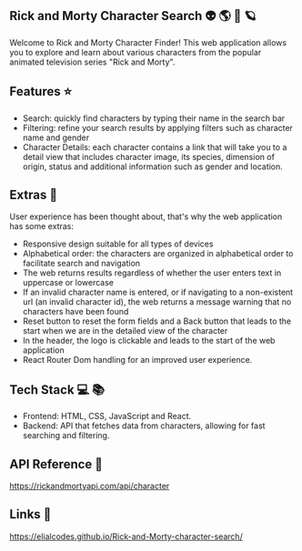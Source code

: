 ## Rick and Morty Character Search :alien: :earth_americas: :rocket: 🪐


Welcome to Rick and Morty Character Finder! This web application allows you to explore and learn about various characters from the popular animated television series "Rick and Morty".


## Features :star:

- Search: quickly find characters by typing their name in the search bar
- Filtering: refine your search results by applying filters such as character name and gender
- Character Details: each character contains a link that will take you to a detail view that includes character image, its species, dimension of origin, status and additional information such as gender and location.


## Extras :1st_place_medal:

User experience has been thought about, that's why the web application has some extras:
- Responsive design suitable for all types of devices
- Alphabetical order: the characters are organized in alphabetical order to facilitate search and navigation
- The web returns results regardless of whether the user enters text in uppercase or lowercase
- If an invalid character name is entered, or if navigating to a non-existent url (an invalid character id), the web returns a message warning that no characters have been found
- Reset button to reset the form fields and a Back button that leads to the start when we are in the detailed view of the character
- In the header, the logo is clickable and leads to the start of the web application
- React Router Dom handling for an improved user experience.

## Tech Stack 💻 📚

- Frontend: HTML, CSS, JavaScript and React.
- Backend: API that fetches data from characters, allowing for fast searching and filtering.

## API Reference 🔗

https://rickandmortyapi.com/api/character


## Links 🔗

https://elialcodes.github.io/Rick-and-Morty-character-search/
